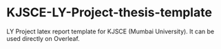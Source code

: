 # KJSCE-LY-Project-thesis-template
LY Project latex report template for KJSCE (Mumbai University). It can be used directly on Overleaf. 
